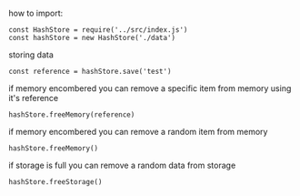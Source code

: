 how to import:
```
const HashStore = require('../src/index.js')
const hashStore = new HashStore('./data')
```
storing data
```
const reference = hashStore.save('test')
```
if memory encombered you can remove a specific item from memory using it's reference
```
hashStore.freeMemory(reference)
```
if memory encombered you can remove a random item from memory
```
hashStore.freeMemory()
```
if storage is full you can remove a random data from storage
```
hashStore.freeStorage()
```
